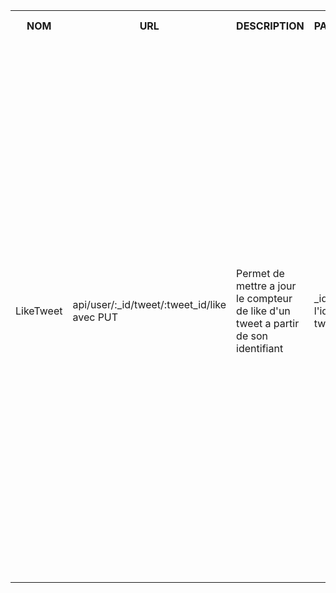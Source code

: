 <table>
    <tr>
        <th>NOM</th>
        <th>URL</th>
        <th>DESCRIPTION</th>
        <th>PARAMETRES</th>
        <th>FORMAT SORTIE</th>
        <th>EXEMPLE SORTIE</th>
        <th>ERREURS POSSIBLES</th>
        <th>AVANCEMENT</th>
        <th>CLASSES / FICHIERS .js</th>
        <th>INFOS SUPPLEMENTAIRES</th>
    </tr>
    <tr>        
        <td>LikeTweet</td>
        <td>api/user/:_id/tweet/:tweet_id/like avec PUT</td>
        <td>Permet de mettre a jour le compteur de like d'un tweet a partir de son identifiant</td>
        <td>
            _id: l'identifiant du tweet,<br>
        </td>
        <td>
            Succes: HTTP 200: Ok<br>
            {<br>
                "status": 200,<br>
                "message": `Tweet '${req.params._id}' liked successfully`
            }<br><br>
            Erreur: <br>
            {<br>
                "status": ${HTTP number},<br>
                "message": ${corresponding message}<br>
            }<br>
        </td>
        <td>
            Succes: HTTP 200: Ok<br>
            {<br>
                "status": 200,<br>
                "message": `Tweet '${req.params._id}' liked successfully`
            }<br><br>
            Erreur: HTTP 409: Conflict<br>
            {<br>
                "status": 409,<br>
                "message": "Tweet has already been liked by this user"<br>
            }<br><br>
            Erreur: HTTP 404: Not Found<br>
            {<br>
                "status": 404,<br>
                "message": "Tweet not found"<br>
            }<br><br>
            Erreur: HTTP 404: Not Found<br>
            {<br>
                "status": 404,<br>
                "message": "Liker not found"<br>
            }<br><br>
            Erreur: HTTP 500: Internal Server Error<br>
            {<br>
                "status": 500,<br>
                "message": "Internal error"<br>
            }<br>
        </td>
        <td>
            Tweet deja like par l'utilisateur -> 409<br>
            Tweet pas dans la base de donnees -> 404<br>
            Utilisateur incconu -> 404<br>
            Erreur interne -> 500<br>
        </td>
        <td>Fini</td>
        <td>
            apiUser.js (in src/api),<br>
            tweets.js (in src/entities/),<br>
            testLikeTweet.js (in tests/)
        </td>
        <td>...</td>
    </tr>
</table>